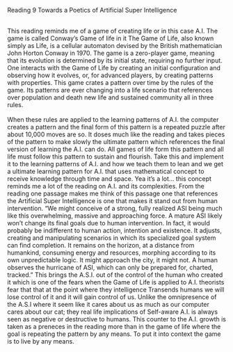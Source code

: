 Reading 9 Towards a Poetics of Artificial Super Intelligence<br>

<br>This reading reminds me of a game of creating life or in this case A.I. The game is called Conway’s Game of life in it The Game of Life, also known simply as Life, is a cellular automaton devised by the British mathematician John Horton Conway in 1970. The game is a zero-player game, meaning that its evolution is determined by its initial state, requiring no further input. One interacts with the Game of Life by creating an initial configuration and observing how it evolves, or, for advanced players, by creating patterns with properties. This game crates a pattern over time by the rules of the game. Its patterns are ever changing into a life scenario that references over population and death new life and sustained community all in three rules. <br>
<br>When these rules are applied to the learning patterns of A.I. the computer creates a pattern and the final form of this pattern is a repeated puzzle after about 10,000 moves are so. It doses much like the reading and takes pieces of the pattern to make slowly the ultimate pattern which references the final version of learning the A.I. can do. All games of life form this pattern and all life must follow this pattern to sustain and flourish. Take this and implement it to the learning  patterns of A.I. and how we teach them to lean and we get a ultimate learning pattern for A.I. that uses mathematical concept to receive knowledge through time and space. Yea it’s a lot… this concept reminds me a lot of the reading on A.I. and its complexities.  From the reading one passage makes me think of this passage one that references the Artificial Super Intelligence is one that makes it stand out from human intervention. “We might conceive of a strong, fully realized ASI being much like this overwhelming, massive and approaching force. A mature ASI likely won’t change its final goals due to human intervention. In fact, it would probably be indifferent to human action, intention and existence. It adjusts, creating and manipulating scenarios in which its specialized goal system can find completion. It remains on the horizon, at a distance from humankind, consuming energy and resources, morphing according to its own unpredictable logic. It might approach the city, it might not. A human observes the hurricane of ASI, which can only be prepared for, charted, tracked.” This brings the A.S.I. out of the control of the human who created it which is one of the fears when the Game of Life is applied to A.I. theorists fear that that at the point where they intelligence Transends humans we will lose control of it and it will gain control of us. Unlike the omnipresence of the A.S.I where it seem like it cares about us as much as our computer cares about our cat; they real life implications of Self-aware A.I. is always seen as negative or destructive to humans. This counter to the A.I. growth is taken as a preneces in the reading more than in the game of life where the goal is repeating the pattern by any means. To put it into context the game is to live by any means. 

